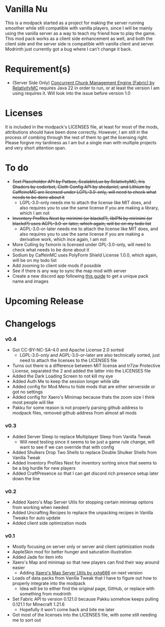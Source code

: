 # Vanilla Nu
This is a modpack started as a project for making the server running smoother while still compatible with vanilla players, since I will be mainly using the vanilla server as a way to teach my friend how to play the game. This mod pack works as a client side enhancement as well, and both the client side and the server side is compatible with vanilla client and server. Modrinth just currently got a bug where I can't change it back. 

# Requirement(s)
- (Server Side Only) [Concurrent Chunk Management Engine (Fabric) by RelativityMC](https://modrinth.com/mod/c2me-fabric) requires Java 22 in order to run, or at least the version I am using requires it. Will look into the issue before version 1.0

# Licenses
It is included in the modpack's LICENSES file, at least for most of the mods, attributions should have been done correctly. However, I am still in the process of combing through the rest of them to get the licensing right. Please forgive my tardiness as I am but a single man with multiple projects and very short attention span. 

# To do
- ~~Text Placeholder API by Patbox, ScalableLux by RelativityMC, Iris Shaders by coderbot, Cloth Config API by shedaniel, and Lithium by CaffeineMC are licensed under LGPL-3.0-only, will need to check what needs to be done about it~~
  - LGPL-3.0-only needs me to attach the license like MIT does, and also requires you to use the same license if you are making a library, which I am not
- ~~Inventory Profiles Next by mirinimi (or blackd?), libIPN by mirinimi (or blackd?) uses AGPL-3.0-or-later, which again, will be on my todo list~~
  - AGPL-3.0-or-later needs me to attach the license like MIT does, and also requires you to use the same license if you are making a derivative work, which ince again, I am not
- More Culling by fxmorin is licensed under GPL-3.0-only, will need to check what needs to be done about it
- Sodium by CaffeinMC uses PolyForm Shield License 1.0.0, which again, will be on my todo list
- Add zooming to client side mods if possible
- See if there is any way to sync the map mod with server
- Create a new discord app following [this guide](https://gitlab.com/CDAGaming/CraftPresence/-/wikis/Making-your-Own-Client-ID-+-Using-your-own-Images) to get a unique pack name and images

# Upcoming Release


# Changelogs


### v0.4
- Got CC-BY-NC-SA-4.0 and Apache License 2.0 sorted
  - LGPL-3.0-only and AGPL-3.0-or-later are also technically sorted, just need to attach the licenses to the LICENSES file
- Turns out there is a difference between MIT license and tr7zw Protective License, separated the 2 and added the latter into the LICENSES file
- Added the Dark Loading Screen to not kill my eye
- Added Auth Me to keep the session longer while idle
- Added config for Mod Menu to hide mods that are either serverside or got no settings
- Added config for Xaero's Minimap because thats the zoom size I think most people will like
- Pakku for some reason is not properly parsing github address to modpack files, removed github address from almost all mods

### v0.3
- Added Server Sleep to replace Multiplayer Sleep from Vanilla Tweak
  - Will need testing since it seems to be just a game rule change, will want to see if we can override that with config
- Added Shulkers Drop Two Shells to replace Double Shulker Shells from Vanilla Tweak
- Added Inventory Profiles Next for inventory sorting since that seems to be a big hurdle for new players
- Added CraftPresence so that I can get discord rich presence setup later down the line

### v0.2
- Added Xaero's Map Server Utils for stopping certain minimap options from working when needed
- Added Uncrafting Recipes to replace the unpacking recipes in Vanilla Tweaks for auto update
- Added client side optimization mods

### v0.1
- Mostly focusing on server only or server and client optimization mods
- AppleSkin mod for better hunger and saturation illustration
- Added Jade for item info
- Xaero's Map and minimap so that new players can find their way around easier
  - Adding [Xaero's Map Server Utils by xxtg666](https://modrinth.com/datapack/xaeros-map-server-utils) on next version
- Loads of data packs from Vanilla Tweak that I have to figure out how to properly integrate into the modpack
  - Idea will be to either find the original page, GitHub, or replace with something from modrinth
- Set Fabric API to version 0.121.0 because Pakku somehow keeps pulling 0.121.1 for Minecraft 1.21.6
  - Hopefully it won't come back and bite me later
- Got most of the licenses into the LICENSES file, with some still needing me to sort out
